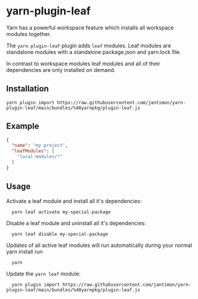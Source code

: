 # yarn-plugin-leaf

Yarn has a powerful workspace feature which installs all workspace modules together.

The `yarn-plugin-leaf` plugin adds `leaf` modules. Leaf modules are standalone
modules with a standalone package.json and yarn.lock file.

In contrast to workspace modules leaf modules and all of their dependencies are only 
installed on demand.

## Installation

```shell
yarn plugin import https://raw.githubusercontent.com/jantimon/yarn-plugin-leaf/main/bundles/%40yarnpkg/plugin-leaf.js
```

## Example

```json
{
  "name": "my project",
  "leafModules": [
    "local-modules/*"
  ]
}
```

## Usage

Activate a leaf module and install all it's dependencies:

```
  yarn leaf activate my-special-package
```

Disable a leaf module and uninstall all it's dependencies:

```
  yarn leaf disable my-special-package
```

Updates of all active leaf modules will run automatically
during your normal yarn install run

```
  yarn
```


Update the `yarn leaf` module:
```
  yarn plugin import https://raw.githubusercontent.com/jantimon/yarn-plugin-leaf/main/bundles/%40yarnpkg/plugin-leaf.js
```